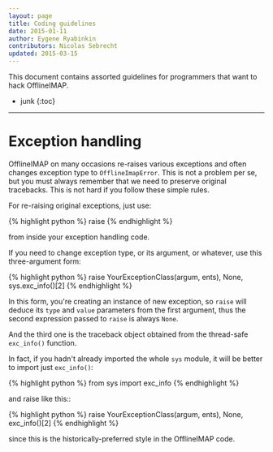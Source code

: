 ```yaml
---
layout: page
title: Coding guidelines
date: 2015-01-11
author: Eygene Ryabinkin
contributors: Nicolas Sebrecht
updated: 2015-03-15
---
```



This document contains assorted guidelines for programmers that want to hack OfflineIMAP.


* junk
{:toc}

---

# Exception handling

OfflineIMAP on many occasions re-raises various exceptions and often changes exception type to `OfflineImapError`.  This is not a problem per se, but you must always remember that we need to preserve original tracebacks.  This is not hard if you follow these simple rules.

For re-raising original exceptions, just use:

{% highlight python %}
raise
{% endhighlight %}

from inside your exception handling code.

If you need to change exception type, or its argument, or whatever, use this three-argument form:

{% highlight python %}
raise YourExceptionClass(argum, ents), None, sys.exc_info()[2]
{% endhighlight %}

In this form, you're creating an instance of new exception, so `raise` will deduce its ``type`` and `value` parameters from the first argument, thus the second expression passed to `raise` is always `None`.

And the third one is the traceback object obtained from the thread-safe `exc_info()` function.

In fact, if you hadn't already imported the whole `sys` module, it will be better to import just `exc_info()`:

{% highlight python %}
from sys import exc_info
{% endhighlight %}

and raise like this::

{% highlight python %}
raise YourExceptionClass(argum, ents), None, exc_info()[2]
{% endhighlight %}

since this is the historically-preferred style in the OfflineIMAP code.

<!--
vim: expandtab ts=2 :
-->
